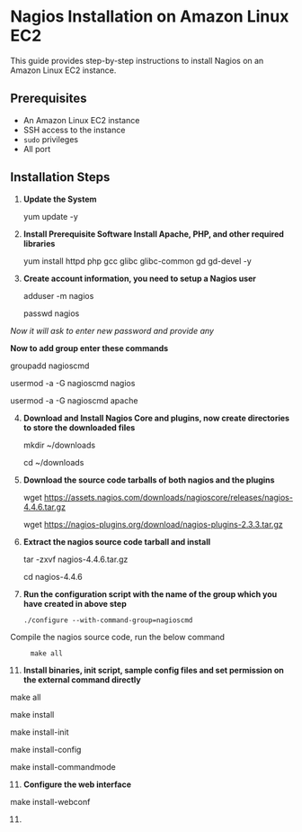 # Nagios Installation on Amazon Linux EC2 
This guide provides step-by-step instructions to install Nagios on an Amazon Linux EC2 instance.

## Prerequisites

- An Amazon Linux EC2 instance
- SSH access to the instance
- `sudo` privileges
- All port


## Installation Steps

1. **Update the System**
     
   yum update -y

2. **Install Prerequisite Software Install Apache, PHP, and other required libraries**

   yum install httpd php gcc glibc glibc-common gd gd-devel -y

3. **Create account information, you need to setup a Nagios user**

   adduser -m nagios
   
   passwd nagios

  *Now it will ask to enter new password and provide any*

   **Now to add group enter these commands**

   groupadd nagioscmd
   
   usermod -a -G nagioscmd nagios
   
   usermod -a -G nagioscmd apache

4. **Download and Install Nagios Core and plugins, now create directories to store the downloaded files**
  
   mkdir ~/downloads
   
   cd ~/downloads    

6. **Download the source code tarballs of both nagios and the plugins**

   wget https://assets.nagios.com/downloads/nagioscore/releases/nagios-4.4.6.tar.gz
   
   wget https://nagios-plugins.org/download/nagios-plugins-2.3.3.tar.gz 
     
8. **Extract the nagios source code tarball and install**

   tar -zxvf nagios-4.4.6.tar.gz
   
   cd nagios-4.4.6
   
10. **Run the configuration script with the name of the group which you have created in above step**

        ./configure --with-command-group=nagioscmd

   Compile the nagios source code, run the below command

         make all

11. **Install binaries, init script, sample config files and set permission on the external command directly**

   make all
   
   make install
   
   make install-init
   
   make install-config
   
   make install-commandmode

11. **Configure the web interface**

   make install-webconf
  
11.  





















